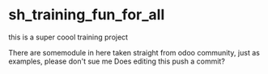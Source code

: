 # sh_training_fun_for_all
this is a super coool training project 

There are somemodule in here taken straight from odoo community, just as examples, please don't sue me
Does editing this push a commit?
